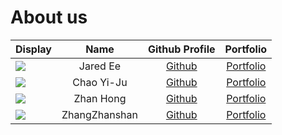 # About us

| Display                                                         |     Name      |               Github Profile                |                Portfolio                 |
|-----------------------------------------------------------------|:-------------:|:-------------------------------------------:|:----------------------------------------:|
| ![](https://avatars.githubusercontent.com/u/88608796?s=400&v=4) |   Jared Ee    |    [Github](https://github.com/jared-ee)    |      [Portfolio](team/jared-ee.md)       |
| ![](https://via.placeholder.com/100.png?text=Photo)             |  Chao Yi-Ju   |    [Github](https://github.com/chao2048)    |      [Portfolio](team/chao2048.md)       |
| ![](https://avatars.githubusercontent.com/u/65936691?v=4)       |   Zhan Hong   | [Github](https://github.com/choongzhanhong) |   [Portfolio](team/choongzhanhong.md)    |
| ![](https://avatars.githubusercontent.com/u/89850821)           | ZhangZhanshan | [Github](https://github.com/zzs-RedCocoon)  |    [Portfolio](team/ZhangZhanshan.md)    |

